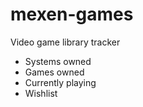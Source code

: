 # mexen-games
Video game library tracker

- Systems owned
- Games owned
- Currently playing
- Wishlist

